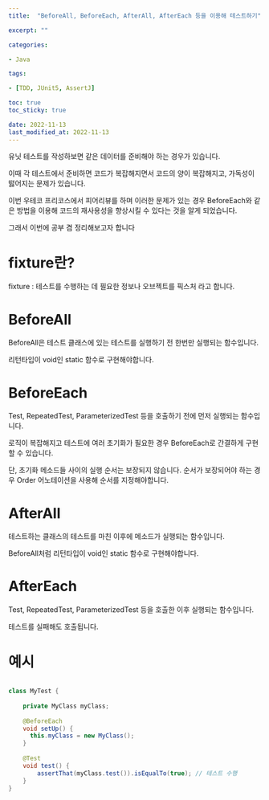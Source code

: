 ```yaml
---
title:  "BeforeAll, BeforeEach, AfterAll, AfterEach 등을 이용해 테스트하기"

excerpt: ""

categories:

- Java

tags:

- [TDD, JUnit5, AssertJ]

toc: true
toc_sticky: true

date: 2022-11-13
last_modified_at: 2022-11-13
---
```


유닛 테스트를 작성하보면 같은 데이터를 준비해야 하는 경우가 있습니다.

이때 각 테스트에서 준비하면 코드가 복잡해지면서 코드의 양이 복잡해지고, 가독성이 떯어지는 문제가 있습니다.

이번 우테코 프리코스에서 피어리뷰를 하며 이러한 문제가 있는 경우 BeforeEach와 같은 방법을 이용해 코드의 재사용성을 향상시킬 수 있다는 것을
알게 되었습니다.

그래서 이번에 공부 겸 정리해보고자 합니다

# fixture란?

fixture : 테스트를 수행하는 데 필요한 정보나 오브젝트를 픽스처 라고 합니다.

# BeforeAll

BeforeAll은 테스트 클래스에 있는 테스트를 실행하기 전 한번만 실행되는 함수입니다.

리턴타입이 void인 static 함수로 구현해야합니다.

# BeforeEach

Test, RepeatedTest, ParameterizedTest 등을 호출하기 전에 먼저 실행되는 함수입니다.

로직이 복잡해지고 테스트에 여러 초기화가 필요한 경우 BeforeEach로 간결하게 구현할 수 있습니다.

단, 초기화 메소드들 사이의 실행 순서는 보장되지 않습니다. 순서가 보장되어야 하는 경우 Order 어노테이션을 사용해 순서를 지정해야합니다.

# AfterAll

테스트하는 클래스의 테스트를 마친 이후에 메소드가 실행되는 함수입니다.

BeforeAll처럼 리턴타입이 void인 static 함수로 구현해야합니다.

# AfterEach

Test, RepeatedTest, ParameterizedTest 등을 호출한 이후 실행되는 함수입니다.

테스트를 실패해도 호출됩니다.

# 예시

```java

class MyTest {
    
    private MyClass myClass;
    
    @BeforeEach
    void setUp() {
      this.myClass = new MyClass();
    }
    
    @Test
    void test() {
        assertThat(myClass.test()).isEqualTo(true); // 테스트 수행
    }
}

```

